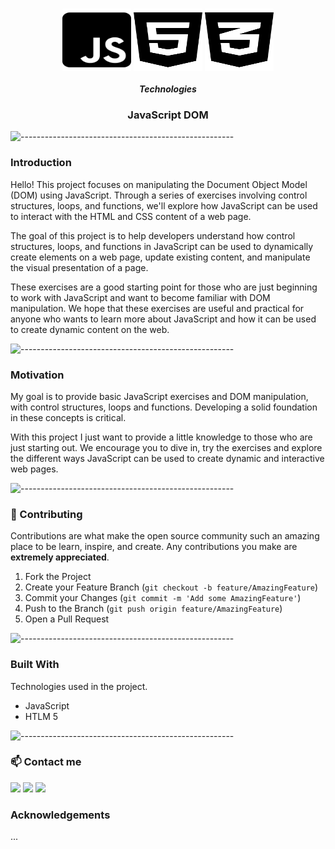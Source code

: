 
<!-- PROJECT LOGO -->

<br />
<p align="center">
  <img align="center" alt="js" height="100" width="110" src="https://github.com/alejopua/JavaScript--Manipulacion_del_DOM/blob/main/icons/square-js.svg">
  <img align="center" alt="Rafa-HTML" height="100" width="110" src="https://github.com/alejopua/JavaScript--Manipulacion_del_DOM/blob/main/icons/html5.svg">
  <img align="center" alt="CSS3" height="100" width="110"  src="https://github.com/alejopua/JavaScript--Manipulacion_del_DOM/blob/main/icons/css3-alt.svg">

  <h5 align="center">Technologies</h5>
  <h3 align="center">JavaScript DOM</h3>
</p>


![-----------------------------------------------------](https://raw.githubusercontent.com/andreasbm/readme/master/assets/lines/vintage.png)
### Introduction  


Hello! This project focuses on manipulating the Document Object Model (DOM) using JavaScript. Through a series of exercises involving control structures, loops, and functions, we'll explore how JavaScript can be used to interact with the HTML and CSS content of a web page.

The goal of this project is to help developers understand how control structures, loops, and functions in JavaScript can be used to dynamically create elements on a web page, update existing content, and manipulate the visual presentation of a page.

These exercises are a good starting point for those who are just beginning to work with JavaScript and want to become familiar with DOM manipulation. We hope that these exercises are useful and practical for anyone who wants to learn more about JavaScript and how it can be used to create dynamic content on the web.

![-----------------------------------------------------](https://raw.githubusercontent.com/andreasbm/readme/master/assets/lines/vintage.png)
### Motivation 


My goal is to provide basic JavaScript exercises and DOM manipulation, with control structures, loops and functions. Developing a solid foundation in these concepts is critical.

With this project I just want to provide a little knowledge to those who are just starting out. We encourage you to dive in, try the exercises and explore the different ways JavaScript can be used to create dynamic and interactive web pages.

![-----------------------------------------------------](https://raw.githubusercontent.com/andreasbm/readme/master/assets/lines/vintage.png)
<!-- CONTRIBUTING -->

### 🤝 Contributing


Contributions are what make the open source community such an amazing place to be learn, inspire, and create. Any contributions you make are **extremely appreciated**.

1. Fork the Project
2. Create your Feature Branch (`git checkout -b feature/AmazingFeature`)
3. Commit your Changes (`git commit -m 'Add some AmazingFeature'`)
4. Push to the Branch (`git push origin feature/AmazingFeature`)
5. Open a Pull Request

![-----------------------------------------------------](https://raw.githubusercontent.com/andreasbm/readme/master/assets/lines/vintage.png)
### Built With


Technologies used in the project.
* JavaScript
* HTLM 5


![-----------------------------------------------------](https://raw.githubusercontent.com/andreasbm/readme/master/assets/lines/grass.png)
<!-- CONTACT -->
### 📫 Contact   me

<div> 
  <a href="https://instagram.com/alejopuar" target="_blank"><img src="https://img.shields.io/badge/-Instagram-%23E4405F?style=for-the-badge&logo=instagram&logoColor=white" target="_blank"></a>
  <a href = "mailto:alejopua@gmail.com"><img src="https://img.shields.io/badge/-Gmail-%23333?style=for-the-badge&logo=gmail&logoColor=white" target="_blank"></a>
  <a href="https://www.linkedin.com/in/alejopua/" target="_blank"><img src="https://img.shields.io/badge/-LinkedIn-%230077B5?style=for-the-badge&logo=linkedin&logoColor=white" target="_blank"></a> 
</div>

<!-- ACKNOWLEDGEMENTS -->
### Acknowledgements
...


